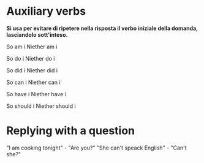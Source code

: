 # Auxiliary verbs
**Si usa per evitare di ripetere nella risposta il verbo iniziale della domanda, lasciandolo sott'inteso.**

So am i
Niether am i

So do i
Niether do i

So did i 
Niether did i

So can i 
Niether can i

So have i 
Niether have i

So should i 
Niether should i


# Replying with a question

"I am cooking tonight" - "Are you?"
"She can't speack English" - "Can't she?"
